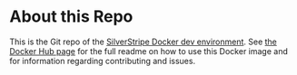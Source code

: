 # About this Repo

This is the Git repo of the [SilverStripe Docker dev environment](https://hub.docker.com/r/brettt89/silverstripe-web/). See [the Docker Hub page](https://hub.docker.com/r/brettt89/silverstripe-web/) for the full readme on how to use this Docker image and for information regarding contributing and issues.
